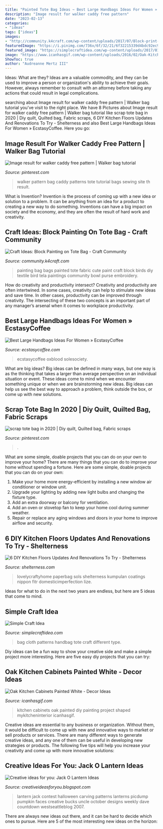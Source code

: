 ```yaml
---
title: "Painted Tote Bag Ideas ~ Best Large Handbags Ideas For Women » Ecstasycoffee"
description: "Image result for walker caddy free pattern"
date: "2023-02-13"
categories:
- "ideas"
tags: ["ideas"]
images:
- "http://community.k4craft.com/wp-content/uploads/2017/07/Block-print-ideas-2.jpg"
featuredImage: "https://i.pinimg.com/736x/6f/32/21/6f32215339d4bdc92ec99817f486ab38.jpg"
featured_image: "https://simplecraftidea.com/wp-content/uploads/2017/01/cloth-bag-8.jpg"
image: "https://www.icanhasgif.com/wp-content/uploads/2016/02/Oak-Kitchen-Cabinets-Painted-White-1024x685.jpg"
ShowToc: true
author: "Audreanne Mertz III"
---
```



Ideas: What are they?
Ideas are a valuable commodity, and they can be used to improve a person or organization's ability to achieve their goals. However, always remember to consult with an attorney before taking any actions that could result in legal complications.

	

		
searching about Image result for walker caddy free pattern | Walker bag tutorial you've visit to the right place. We have 8 Pictures about Image result for walker caddy free pattern | Walker bag tutorial like scrap tote bag in 2020 | Diy quilt, Quilted bag, Fabric scraps, 6 DIY Kitchen Floors Updates And Renovations To Try - Shelterness and also Best Large Handbags Ideas For Women » EcstasyCoffee. Here you go:
		
    
## Image Result For Walker Caddy Free Pattern | Walker Bag Tutorial

<img loading=lazy src="https://i.pinimg.com/736x/00/3f/c5/003fc5b9bce0675576940016fa5fc21c.jpg" onerror="this.onerror=null;this.src='https://tse3.mm.bing.net/th?id=OIP.UXLTDLxV1V9DyP9Wk_no3gHaFj&amp;pid=15.1';" alt="Image result for walker caddy free pattern | Walker bag tutorial">

_Source: pinterest.com_

>walker pattern bag caddy patterns tote tutorial bags sewing site th result. 

	

What is Invention?
Invention is the process of coming up with a new idea or solution to a problem. It can be anything from an idea for a product to creating a new way to do something. Inventions can have a big impact on society and the economy, and they are often the result of hard work and creativity.

    
## Craft Ideas: Block Painting On Tote Bag - Craft Community

<img loading=lazy src="http://community.k4craft.com/wp-content/uploads/2017/07/Block-print-ideas-2.jpg" onerror="this.onerror=null;this.src='https://tse4.mm.bing.net/th?id=OIP.1e35djFkKM7CrclLIzsDRgAAAA&amp;pid=15.1';" alt="Craft Ideas: Block Painting on Tote Bag - Craft Community">

_Source: community.k4craft.com_

>painting bag bags painted tote fabric cute paint craft block birds diy textile bird tela paintings community bowl purse embroidery. 

	

How do creativity and productivity intersect?
Creativity and productivity are often intertwined. In some cases, creativity can help to stimulate new ideas and save time. In other cases, productivity can be improved through creativity. The intersecting of these two concepts is an important part of any manager’s arsenal when it comes to workplace productivity.

    
## Best Large Handbags Ideas For Women » EcstasyCoffee

<img loading=lazy src="https://i0.wp.com/www.ecstasycoffee.com/wp-content/uploads/2016/12/weekend-bag.jpg?resize=700%2C1167&amp;ssl=1" onerror="this.onerror=null;this.src='https://tse2.mm.bing.net/th?id=OIP.zYZ4e7ZAn42L5Q5VlHth_QHaMW&amp;pid=15.1';" alt="Best Large Handbags Ideas For Women » EcstasyCoffee">

_Source: ecstasycoffee.com_

>ecstasycoffee oxblood solesociety. 

	

What are big ideas?
Big ideas can be defined in many ways, but one way is as the thinking that takes a larger than average perspective on an individual situation or event. These ideas come to mind when we encounter something unique or when we are brainstorming new ideas. Big ideas can help us see the best way to approach a problem, think outside the box, or come up with new solutions.

    
## Scrap Tote Bag In 2020 | Diy Quilt, Quilted Bag, Fabric Scraps

<img loading=lazy src="https://i.pinimg.com/736x/6f/32/21/6f32215339d4bdc92ec99817f486ab38.jpg" onerror="this.onerror=null;this.src='https://tse3.mm.bing.net/th?id=OIP.I_QsXb2NC-ePXAxqNZysfgHaJ3&amp;pid=15.1';" alt="scrap tote bag in 2020 | Diy quilt, Quilted bag, Fabric scraps">

_Source: pinterest.com_

>. 

	

What are some simple, doable projects that you can do on your own to improve your home?
There are many things that you can do to improve your home without spending a fortune. Here are some simple, doable projects that you can do on your own:
1. Make your home more energy-efficient by installing a new window air conditioner or window unit.
2. Upgrade your lighting by adding new light bulbs and changing the fixture type.
3. Add an extra doorway or balcony for ventilation. 
4. Add an oven or stovetop fan to keep your home cool during summer weather. 
5. Repair or replace any aging windows and doors in your home to improve airflow and security.

    
## 6 DIY Kitchen Floors Updates And Renovations To Try - Shelterness

<img loading=lazy src="https://i.shelterness.com/2016/05/diy-kitchen-floors-updates-renovations-try-4-750x1000.jpg" onerror="this.onerror=null;this.src='https://tse4.mm.bing.net/th?id=OIP.AJJG6SnWYD8B1sNmf-XeHQHaJ4&amp;pid=15.1';" alt="6 DIY Kitchen Floors Updates And Renovations To Try - Shelterness">

_Source: shelterness.com_

>lovelycraftyhome paperbag sols shelterness kumpulan coatings nippon fitr domesticimperfection lize. 

	

Ideas for what to do in the next two years are endless, but here are 5 ideas that come to mind. 

    
## Simple Craft Idea

<img loading=lazy src="https://simplecraftidea.com/wp-content/uploads/2017/01/cloth-bag-8.jpg" onerror="this.onerror=null;this.src='https://tse2.mm.bing.net/th?id=OIP.bYOhCLxHp-M4GUMyqNSTqgHaJ4&amp;pid=15.1';" alt="Simple Craft Idea">

_Source: simplecraftidea.com_

>bag cloth patterns handbag tote craft different type. 

	

Diy ideas can be a fun way to show your creative side and make a simple project more interesting. Here are five easy diy projects that you can try: 

    
## Oak Kitchen Cabinets Painted White - Decor Ideas

<img loading=lazy src="https://www.icanhasgif.com/wp-content/uploads/2016/02/Oak-Kitchen-Cabinets-Painted-White-1024x685.jpg" onerror="this.onerror=null;this.src='https://tse1.mm.bing.net/th?id=OIP.B1nZi0co4QiJeiNwSKYBSQHaE9&amp;pid=15.1';" alt="Oak Kitchen Cabinets Painted White - Decor Ideas">

_Source: icanhasgif.com_

>kitchen cabinets oak painted diy painting project shaped mykitcheninterior icanhasgif. 

	

Creative ideas are essential to any business or organization. Without them, it would be difficult to come up with new and innovative ways to market or sell products or services. There are many different ways to generate creative ideas, and any one of them can be useful in developing new strategies or products. The following five tips will help you increase your creativity and come up with more innovative solutions: 

    
## Creative Ideas For You: Jack O Lantern Ideas

<img loading=lazy src="http://3.bp.blogspot.com/_vM7Q_-nmbGs/TMgurNJHFOI/AAAAAAAACP0/Mvhh6ukejuE/s1600/jack-o-lantern1.jpg" onerror="this.onerror=null;this.src='https://tse3.mm.bing.net/th?id=OIP.nQccwFFiQXeqauIKg2FrGgAAAA&amp;pid=15.1';" alt="Creative ideas for you: Jack O Lantern Ideas">

_Source: creativeideasforyou.blogspot.com_

>lantern jack contest halloween carving patterns lanterns picdump pumpkin faces creative bucks uncle october designs weekly dave countdown westseattleblog 2007. 

	

There are always new ideas out there, and it can be hard to decide which ones to pursue. Here are 5 of the most interesting new ideas on the horizon: 

